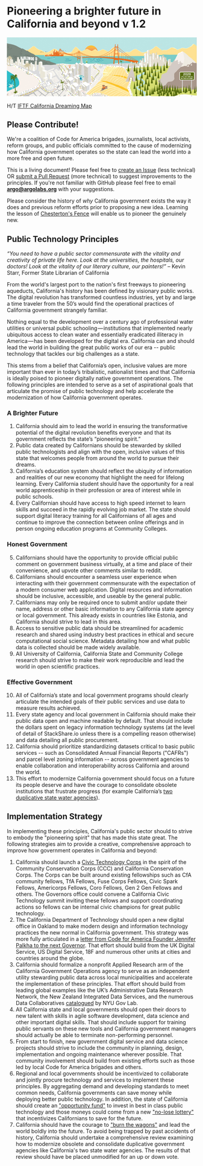 # Pioneering a brighter future in California and beyond v 1.2

![California Dreaming Map](images/california-dreaming-pano.jpg)

H/T [IFTF California Dreaming Map](http://www.iftf.org/our-work/global-landscape/human-settlement/california-dreaming-map/)

## Please Contribute!

We're a coalition of Code for America brigades, journalists, local activists, reform groups, and public officials committed to the cause of modernizing how California government operates so the state can lead the world into a more free and open future. 

This is a living document! Please feel free to [create an Issue](https://help.github.com/articles/creating-an-issue/) (less technical) OR [submit a Pull Request](https://help.github.com/articles/creating-a-pull-request/) (more technical) to suggest improvements to the principles. 
If you're not familiar with GitHub please feel free to email **argo@argolabs.org** with your suggestions.

Please consider the history of _why_ California government exists the way it does and previous reform efforts prior to proposing a new idea. Learning the lesson of [Chesterton's Fence](https://en.wikipedia.org/wiki/Wikipedia:Chesterton%27s_fence) will enable us to pioneer the genuinely new. 

## Public Technology Principles

*“You need to have a public sector commensurate with the vitality and creativity of private life here. Look at the universities, the hospitals, our doctors! Look at the vitality of our literary culture, our painters!”*
    – Kevin Starr, Former State Librarian of California

From the world's largest port to the nation's first freeways to pioneering aqueducts, California's history has been defined by visionary public works. The digital revolution has transformed countless industries, yet by and large a time traveler from the 50’s would find the operational practices of California government strangely familiar. 

Nothing equal to the development over a century ago of professional water utilities or universal public schooling — institutions that implemented nearly ubiquitous access to clean water and essentially eradicated illiteracy in America — has been developed for the digital era. California can and should lead the world in building the great public works of our era -- public technology that tackles our big challenges as a state. 

This stems from a belief that California’s open, inclusive values are more important than ever in today’s tribalistic, nationalist times and that California is ideally poised to pioneer digitally native government operations. The following principles are intended to serve as a set of aspirational goals that articulate the promise of public technology and help accelerate the modernization of how California government operates.

### A Brighter Future 

1. California should aim to lead the world in ensuring the transformative potential of the digital revolution benefits everyone and that its government reflects the state’s “pioneering spirit.”
2. Public data created by Californians should be stewarded by skilled public technologists and align with the open, inclusive values of this state that welcomes people from around the world to pursue their dreams. 
3. California’s education system should reflect the ubiquity of information and realities of our new economy that highlight the need for lifelong learning. Every California student should have the opportunity for a real world apprenticeship in their profession or area of interest while in public schools. 
4. Every Californian should have access to high speed internet to learn skills and succeed in the rapidly evolving job market. The state should support digital literacy training for all Californians of all ages and continue to improve the connection between online offerings and in person ongoing education programs at Community Colleges. 

### Honest Government

5. Californians should have the opportunity to provide official public comment on government business virtually, at a time and place of their convenience, and upvote other comments similar to reddit.
6. Californians should encounter a seamless user experience when interacting with their government commensurate with the expectation of a modern consumer web application. Digital resources and information should be inclusive, accessible, and useable by the general public.
7. Californians may only be required once to submit and/or update their name, address or other basic information to any California state agency or local government. This already exists in countries like Estonia, and California should strive to lead in this area. 
8. Access to sensitive public data should be streamlined for academic research and shared using industry best practices in ethical and secure computational social science. Metadata detailing how and what public data is collected should be made widely available. 
9. All University of California, California State and Community College research should strive to make their work reproducible and lead the world in open scientific practices. 

### Effective Government

10. All of California’s state and local government programs should clearly articulate the intended goals of their public services and use data to measure results achieved.
11. Every state agency and local government in California should make their public data open and machine readable by default. That should include the dollars spent on legacy information technology systems (at the level of detail of StackShare.io unless there is a compelling reason otherwise) and data detailing all public procurement.
12. California should prioritize standardizing datasets critical to basic public services -- such as Consolidated Annual Financial Reports ("CAFRs") and parcel level zoning information -- across government agencies to enable collaboration and interoperability across California and around the world.
13. This effort to modernize California government should focus on a future its people deserve and have the courage to consolidate obsolete institutions that frustrate progress (for example California’s [two duplicative state water agencies](https://lhc.ca.gov/sites/lhc.ca.gov/files/Reports/201/Report201.pdf)). 

## Implementation Strategy

In implementing these principles, California's public sector should to strive to embody the "pioneering spirit" that has made this state great. The following strategies aim to provide a creative, comprehensive approach to improve how government operates in California and beyond:

1. California should launch a [Civic Technology Corps](https://github.com/argo-marketplace/future_of_california/issues/2) in the spirit of the Community Conservation Corps (CCC) and California Conservation Corps. The Corps can be built around existing fellowships such as CfA community fellows, TfA Fellows, Fuse Corps Fellows, Civic Spark Fellows, Americorps Fellows, Coro Fellows, Gen 2 Gen Fellows and others. The Governors office could convene a California Civic Technology summit inviting these fellows and support coordinating actions so fellows can be internal civic champions for great public technology. 
2. The California Department of Technology should open a new digital office in Oakland to make modern design and information technology practices the new normal in California government. This strategy was more fully articulated in a [letter from Code for America Founder Jennifer Palkha to the next Governor](https://medium.com/@pahlkadot/dear-governor-elect-72e2f5e3bfdb). That effort should build from the UK Digital Service, US Digital Service, 18F and numerous other units at cities and countries around the globe. 
3. California should formalize a nonprofit Applied Research arm of the California Government Operations agency to serve as an independent utility stewarding public data across local municipalities and accelerate the implementation of these principles. That effort should build from leading global examples like the UK’s Administrative Data Research Network, the New Zealand Integrated Data Services, and the numerous Data Collaboratives [catalogued](http://datacollaboratives.org/) by NYU Gov Lab. 
4. All California state and local governments should open their doors to new talent with skills in agile software development, data science and other important digital skills. That should include support for training public servants on these new tools and California government managers should actually be able to terminate non-performing personnel. 
5. From start to finish, new government digital service and data science projects should strive to include the community in planning, design, implementation and ongoing maintenance wherever possible. That community involvement should build from existing efforts such as those led by local Code for America brigades and others.
6. Regional and local governments should be incentivized to collaborate and jointly procure technology and services to implement these principles. By aggregating demand and developing standards to meet common needs, California governments can save money while deploying better public technology. In addition, the state of California should create an ["opportunity fund"](https://github.com/argo-marketplace/future_of_california/issues/12) to invest in best in class public technology and those moneys could come from a new ["no-lose lottery"](http://freakonomics.com/podcast/say-no-no-lose-lottery-rebroadcast/) that incentivizes Californians to save for the future. 
7. California should have the courage to ["burn the wagons"](https://medium.com/a-r-g-o/how-ending-traffic-in-la-will-save-the-world-or-the-opportunity-for-a-breakthrough-in-global-3739fc4f4066) and lead the world boldly into the future. To avoid being trapped by past accidents of history, California should undertake a comprehensive review examining how to modernize obsolete and consolidate duplicative government agencies like California's two state water agencies. The results of that review should have be placed unmodified for an up or down vote. 
